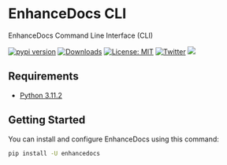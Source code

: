 # EnhanceDocs CLI

EnhanceDocs Command Line Interface (CLI)

[![pypi version](https://img.shields.io/pypi/v/enhancedocs.svg)](https://pypi.org/pypi/enhancedocs/)
[![Downloads](https://img.shields.io/pypi/dm/enhancedocs.svg)](https://pypi.org/project/enhancedocs/)
[![License: MIT](https://img.shields.io/badge/license-Apache--2.0-yellow)](https://www.apache.org/licenses/LICENSE-2.0)
 [![Twitter](https://img.shields.io/twitter/url/https/twitter.com/enhancedocs.svg?style=social&label=Follow%20%40EnhanceDocs)](https://twitter.com/enhancedocs)
[![](https://dcbadge.vercel.app/api/server/AUDa3KZavw?compact=true&style=flat)](https://discord.gg/AUDa3KZavw)

## Requirements
- [Python 3.11.2](https://www.python.org/downloads/)

## Getting Started

You can install and configure EnhanceDocs using this command:
```bash
pip install -U enhancedocs
```

